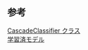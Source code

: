 


## 参考
[CascadeClassifier クラス](https://pystyle.info/opencv-cascade-classifier/)  
[学習済モデル](https://github.com/adobe/SimpleSensor/tree/master/simplesensor/collection_modules/demographic_camera/classifiers/haarcascades)  

